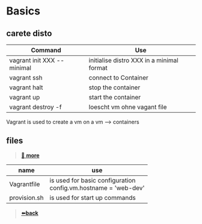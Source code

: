 # Basics

## carete disto
| Command                    | Use                                        |
|----------------------------|--------------------------------------------|
| vagrant init XXX --minimal | initialise  distro XXX in a minimal format |
| vagrant ssh                | connect to Container                       |
| vagrant halt               | stop the container                         |
| vagrant up                 | start the container                        |
| vagrant destroy -f         | loescht vm ohne vagant file                |


Vagrant is used to create a vm on a vm --> containers  

## files
>[🔎 **more**](Vagrant_Importat_Files.md)

| name         | use                                                                   |
|--------------|-----------------------------------------------------------------------|
| Vagrantfile  | is used for basic configuration <br/>  config.vm.hostname = 'web-dev' |
| provision.sh | is used for start up commands                                         |

>[⬅️**back**](../README.md)